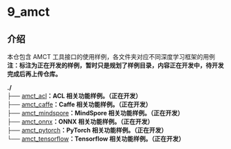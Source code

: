 # 9_amct

## 介绍

本仓包含 AMCT 工具接口的使用样例，各文件夹对应不同深度学习框架的用例  
**注：标注为正在开发的样例，暂时只是规划了样例目录，内容正在开发中，待开发完成后再上传仓库。**

**./**  
├── [amct_acl](./amct_acl)**：ACL 相关功能样例。（正在开发）**  
├── [amct_caffe](./amct_caffe)**：Caffe 相关功能样例。（正在开发）**  
├── [amct_mindspore](./amct_mindspore)**：MindSpore 相关功能样例。（正在开发）**  
├── [amct_onnx](./amct_onnx)**：ONNX 相关功能样例。（正在开发）**  
├── [amct_pytorch](./amct_pytorch)**：PyTorch 相关功能样例。（正在开发）**  
└── [amct_tensorflow](./amct_tensorflow)**：Tensorflow 相关功能样例。（正在开发）**
